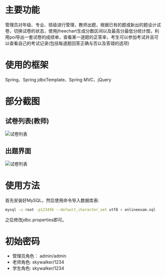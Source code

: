# 主要功能

管理员对年级、专业、班级进行管理，教师出题，根据已有的题或新出的题设计试卷，切换试卷的状态，使用jfreechart生成分数区间以及最高分最低分统计图，利用poi导出一套试卷的成绩单，查看某一道题的正答率，考生可以参加考试并且可以查看自己的考试记录(包括每道题回答正确与否以及答错的选项)

# 使用的框架

Spring、Spring jdbcTemplate、Spring MVC、jQuery

# 部分截图

## 试卷列表(教师)
![试卷列表](screenshots/exam_list.png)

## 出题界面
![试卷列表](screenshots/exam_add.png)

# 使用方法

首先安装好MySQL，然后使用命令导入数据库表:

```bash
mysql -u root -p123456 --default_character_set utf8 < onlineexam.sql
```

之后修改jdbc.properties即可。

# 初始密码

- 管理员角色： admin/admin
- 老师角色: skywalker/1234
- 学生角色: skywalker/1234
